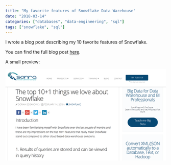 ```yaml
---
title: "My favorite features of Snowflake Data Warehouse"
date: "2018-03-14"
categories: ["databases", "data-engineering", "sql"]
tags: ["snowflake", "sql"]
---
```


I wrote a blog post describing my 10 favorite features of Snowflake.

You can find the full blog post [here](https://sonra.io/2018/02/14/the-top-101-things-we-love-about-snowflake/).

A small preview:

![Screen Shot 2018-03-14 at 10.01.28.png](assets/img/old_blog_post_images/screen-shot-2018-03-14-at-10-01-28.png)

